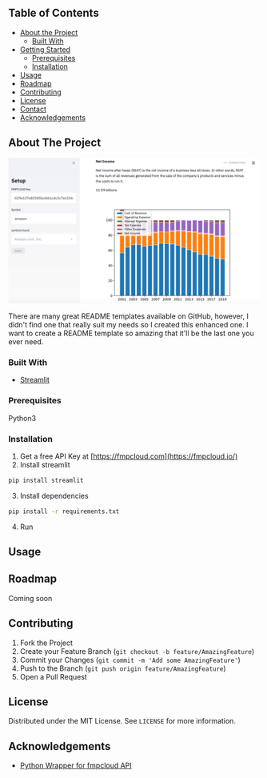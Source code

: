
<!-- TABLE OF CONTENTS -->
## Table of Contents

* [About the Project](#about-the-project)
  * [Built With](#built-with)
* [Getting Started](#getting-started)
  * [Prerequisites](#prerequisites)
  * [Installation](#installation)
* [Usage](#usage)
* [Roadmap](#roadmap)
* [Contributing](#contributing)
* [License](#license)
* [Contact](#contact)
* [Acknowledgements](#acknowledgements)


<!-- ABOUT THE PROJECT -->
## About The Project

![Product Name Screen Shot][product-screenshot]

There are many great README templates available on GitHub, however, I didn't find one that really suit my needs so I created this enhanced one. I want to create a README template so amazing that it'll be the last one you ever need.

### Built With
* [Streamlit](https://streamlit.io/)

<!-- GETTING STARTED -->

### Prerequisites
Python3

### Installation
1. Get a free API Key at [https://fmpcloud.com](https://fmpcloud.io/)
2. Install streamlit
```sh
pip install streamlit
```
3. Install dependencies
```sh
pip install -r requirements.txt
```
4. Run


<!-- USAGE EXAMPLES -->
## Usage


<!-- ROADMAP -->
## Roadmap
Coming soon



<!-- CONTRIBUTING -->
## Contributing
1. Fork the Project
2. Create your Feature Branch (`git checkout -b feature/AmazingFeature`)
3. Commit your Changes (`git commit -m 'Add some AmazingFeature'`)
4. Push to the Branch (`git push origin feature/AmazingFeature`)
5. Open a Pull Request


<!-- LICENSE -->
## License
Distributed under the MIT License. See `LICENSE` for more information.

<!-- ACKNOWLEDGEMENTS -->
## Acknowledgements
* [Python Wrapper for fmpcloud API](https://github.com/razorhash/pyfmpcloud)


<!-- MARKDOWN LINKS & IMAGES -->
[product-screenshot]: screenshot.png

